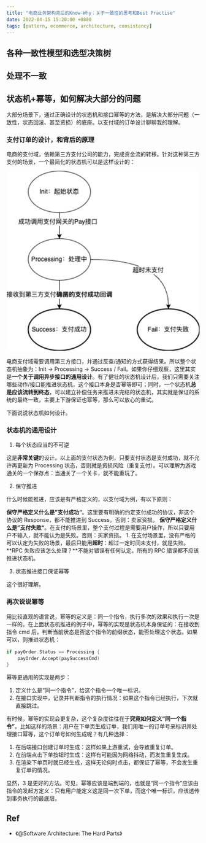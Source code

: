 ```yaml
---
title: "电商业务架构背后的Know-Why：关于一致性的思考和Best Practise"
date: 2022-04-15 15:20:00 +0800
tags: [pattern, ecommerce, architecture, consistency]
---
```


## 各种一致性模型和选型决策树

## 处理不一致

## 状态机+幂等，如何解决大部分的问题

大部分场景下，通过正确设计的状态机和接口幂等的方法，是解决大部分问题（一致性，状态回滚、甚至资损）的底座。以支付域的订单设计聊聊我的理解。

### 支付订单的设计，和背后的原理

电商的支付域，依赖第三方支付公司的能力，完成资金流的转移。针对这种第三方支付的场景，一个最简化的状态机可以是这样设计的：

![Alt](/images/pay_order_status.jpg)

电商支付域需要调用第三方接口，并通过反查/通知的方式获得结果。所以整个状态机抽象为：Init → Processing → Success / Fail。如果你仔细观察，这里其实是**一个关于调用异步接口的通用设计**。有了健壮的状态机设计后，我们只需要关注哪些动作/接口能推进状态机，这个接口本身是否幂等即可；同时，一个状态机**总是应该流转到终态**，可以建立补偿任务来推进未完结的状态机，其实就是保证的系统的最终一致，主要上下游保证也幂等，那么可以放心的重试。

下面说说状态机如何设计。

### 状态机的通用设计

1. 每个状态应当的不可逆

这是**非常关键**的设计。以上面的支付状态为例，只要支付状态是支付成功，就不允许再更新为 Processing 状态，否则就是资损风险（重复支付）。可以理解为游戏通关的一个保存点：当通关了一个关卡，就不能重玩了。

2. 保守推进

什么时候能推进，应该是有严格定义的，以支付域为例，有以下原则：

**保守严格定义什么是”支付成功“**。这里要有明确的约定支付成功的协议，非这个协议的 Response，都不能推进到 Success。否则：卖家资损。
**保守严格定义什么是”支付失败“**。在支付的场景里，整个支付过程是需要用户操作，所以只要用户不输入，就不能认为是失败。否则：买家资损。 1. 在支付场景里，没有严格的可以认定为失败的场景，最后只能用**超时**：超过一定时间未支付，就是失败。
**RPC 失败应该怎么处理？**不能对错误有任何认定。所有的 RPC 错误都不应该推进状态机。

3. 状态推进接口保证幂等

这个很好理解。

### 再次说说幂等

用比较直观的语言说，幂等的定义是：同一个指令，执行多次的效果和执行一次是一样的。在上面状态机推进的例子中，幂等的实现是状态机本身保证的：在接收到指令 cmd 后，判断当前状态是否这个指令的前缀状态，能否处理这个状态。如果可以，则推进状态机：

```go
if payOrder.Status == Processing {
    payOrder.Accept(paySuccessCmd)
}
```

幂等更通用的实现是两步：

1. 定义什么是“同一个指令”，给这个指令一个唯一标识。
2. 在接口实现中，记录并判断指令的执行情况：如果这个指令已经执行，下次就直接跳过。

有时候，幂等的实现会更复杂，这个复杂度往往在于**究竟如何定义“同一个指令”**。比如这样的场景：用户在下单页生成订单，我们用唯一的订单号来标识并处理接口幂等，这个订单号如何生成呢？有几种选择：

1. 在后端接口创建订单时生成：这样如果上游重试，会导致重复订单。
2. 在前端点击下单按钮时生成：这样有可能因为网络抖动，而发生重复生成。
3. 在渲染下单页时就已经生成，这样无论何时点击，都保证了幂等，不会发生重复订单的情况。

显然，3 是更好的方法。可见，幂等应该是端到端的，也就是“同一个指令”应该由指令的发起方定义：只有用户能定义这是同一次下单，而这个唯一标识，应该透传到事务执行的最底层。

## Ref

- 《@Software Architecture: The Hard Parts》
